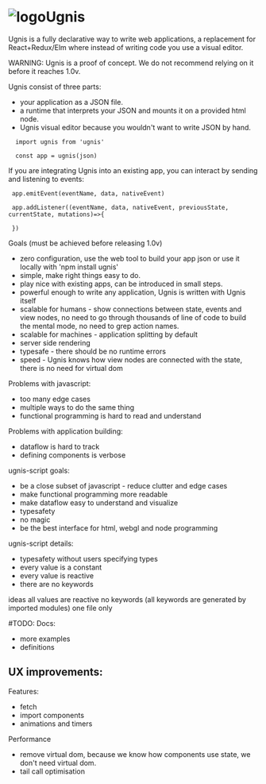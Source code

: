 # ![logo](https://cloud.githubusercontent.com/assets/5903616/20250447/5fe963c2-aa17-11e6-8648-bc1760fdaeb7.png)Ugnis

Ugnis is a fully declarative way to write web applications, a replacement for React+Redux/Elm where instead of writing code you use a visual editor.

WARNING: Ugnis is a proof of concept. We do not recommend relying on it before it reaches 1.0v.

Ugnis consist of three parts:
  - your application as a JSON file.
  - a runtime that interprets your JSON and mounts it on a provided html node.
  - Ugnis visual editor because you wouldn't want to write JSON by hand.

```
  import ugnis from 'ugnis'

  const app = ugnis(json)
```

If you are integrating Ugnis into an existing app, you can interact by sending and listening to events:

```
 app.emitEvent(eventName, data, nativeEvent)

 app.addListener((eventName, data, nativeEvent, previousState, currentState, mutations)=>{

 })
```

Goals (must be achieved before releasing 1.0v)
  - zero configuration, use the web tool to build your app json or use it locally with 'npm install ugnis'
  - simple, make right things easy to do.
  - play nice with existing apps, can be introduced in small steps.
  - powerful enough to write any application, Ugnis is written with Ugnis itself
  - scalable for humans - show connections between state, events and view nodes,
        no need to go through thousands of line of code to build the mental mode, no need to grep action names.
  - scalable for machines - application splitting by default
  - server side rendering
  - typesafe - there should be no runtime errors
  - speed - Ugnis knows how view nodes are connected with the state, there is no need for virtual dom

Problems with javascript:
  - too many edge cases
  - multiple ways to do the same thing
  - functional programming is hard to read and understand

Problems with application building:
  - dataflow is hard to track
  - defining components is verbose
  
ugnis-script goals:
  - be a close subset of javascript - reduce clutter and edge cases
  - make functional programming more readable
  - make dataflow easy to understand and visualize
  - typesafety
  - no magic
  - be the best interface for html, webgl and node programming

ugnis-script details:
  - typesafety without users specifying types
  - every value is a constant
  - every value is reactive
  - there are no keywords

ideas
    all values are reactive
    no keywords (all keywords are generated by imported modules)
    one file only

#TODO:
Docs:
  - more examples
  - definitions

UX improvements:
  -

Features:
  - fetch
  - import components
  - animations and timers

Performance
  - remove virtual dom, because we know how components use state, we don't need virtual dom.
  - tail call optimisation